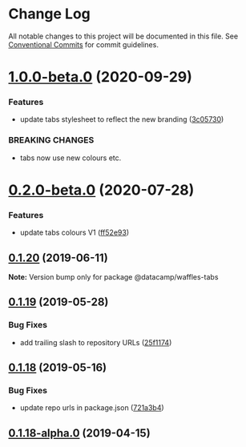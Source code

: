 # Change Log

All notable changes to this project will be documented in this file.
See [Conventional Commits](https://conventionalcommits.org) for commit guidelines.

# [1.0.0-beta.0](https://github.com/datacamp/design-system/compare/@datacamp/waffles-tabs@0.2.0-beta.0...@datacamp/waffles-tabs@1.0.0-beta.0) (2020-09-29)


### Features

* update tabs stylesheet to reflect the new branding ([3c05730](https://github.com/datacamp/design-system/commit/3c05730))


### BREAKING CHANGES

* tabs now use new colours etc.





# [0.2.0-beta.0](https://github.com/datacamp/design-system/compare/@datacamp/waffles-tabs@0.1.20...@datacamp/waffles-tabs@0.2.0-beta.0) (2020-07-28)


### Features

* update tabs colours V1 ([ff52e93](https://github.com/datacamp/design-system/commit/ff52e93))





## [0.1.20](https://github.com/datacamp/design-system/compare/@datacamp/waffles-tabs@0.1.19...@datacamp/waffles-tabs@0.1.20) (2019-06-11)

**Note:** Version bump only for package @datacamp/waffles-tabs





## [0.1.19](https://github.com/datacamp-engineering/design-system/tree/master/packages/stylesheets/tabs/compare/@datacamp/waffles-tabs@0.1.18...@datacamp/waffles-tabs@0.1.19) (2019-05-28)


### Bug Fixes

* add trailing slash to repository URLs ([25f1174](https://github.com/datacamp-engineering/design-system/tree/master/packages/stylesheets/tabs/commit/25f1174))





## [0.1.18](https://github.com/datacamp-engineering/design-system/tree/master/packages/stylesheets/tabs/compare/@datacamp/waffles-tabs@0.1.18-alpha.0...@datacamp/waffles-tabs@0.1.18) (2019-05-16)


### Bug Fixes

* update repo urls in package.json ([721a3b4](https://github.com/datacamp-engineering/design-system/tree/master/packages/stylesheets/tabs/commit/721a3b4))





## [0.1.18-alpha.0](https://github.com/datacamp/design-system/compare/@datacamp/waffles-tabs@0.1.18-alpha.0...@datacamp/waffles-tabs@0.1.18-alpha.0) (2019-04-15)
